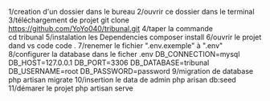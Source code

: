 1/creation d'un dossier dans le bureau
2/ouvrir ce dossier dans le terminal
3/téléchargement de projet
git clone https://github.com/YoYo040/tribunal.git
4/taper la commande  
cd tribunal
5/instalation les Dependencies
composer install
6/ouvrir le projet dand vs code
code .
7/renemer le fichier ".env.exemple" à ".env"
8/configurer la database dans le ficher .env
DB_CONNECTION=mysql
DB_HOST=127.0.0.1
DB_PORT=3306
DB_DATABASE=tribunal
DB_USERNAME=root
DB_PASSWORD=password
9/migration de database
php artisan migrate
10/insertion le data de admin
php arisan db:seed
11/démarer le projet
php artisan serve
